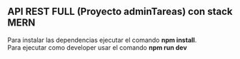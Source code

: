 ## API REST FULL (Proyecto adminTareas) con stack MERN

 Para instalar las dependencias ejecutar el comando **npm install**.<br>
 Para ejecutar como developer usar el comando **npm run dev**